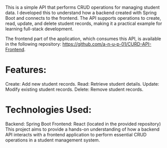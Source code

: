 This is a simple API that performs CRUD operations for managing student data. I developed this to understand how a backend created with Spring Boot and connects to the frontend. The API supports operations to create, read, update, and delete student records, making it a practical example for learning full-stack development.

The frontend part of the application, which consumes this API, is available in the following repository: https://github.com/a-n-u-p-01/CURD-API-Frontend.

<h1>Features:</h1>

Create: Add new student records.
Read: Retrieve student details.
Update: Modify existing student records.
Delete: Remove student records.
<h1>Technologies Used:</h1>

Backend: Spring Boot
Frontend: React (located in the provided repository)
This project aims to provide a hands-on understanding of how a backend API interacts with a frontend application to perform essential CRUD operations in a student management system.
